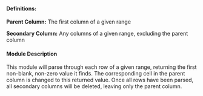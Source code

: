 <h4>Definitions:</h4>
<p>&#9;<b>Parent Column:</b> The first column of a given range
<p>&#9;<b>Secondary Column:</b> Any columns of a given range, excluding the parent column
<h4>Module Description</h4>
<p>&#9;This module will parse through each row of a given range, returning the first non-blank, non-zero value it finds. The corresponding cell in the parent column is changed to this returned value. Once all rows have been parsed, all secondary columns will be deleted, leaving only the parent column.
